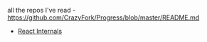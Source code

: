 
all the repos I've read - https://github.com/CrazyFork/Progress/blob/master/README.md


* [React Internals](./React/README.md)


